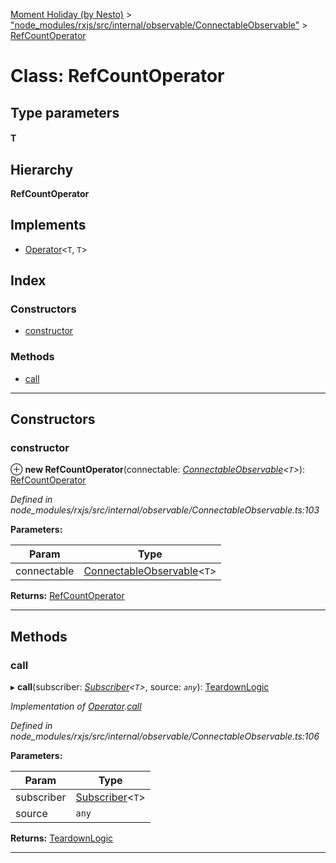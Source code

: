 [Moment Holiday (by Nesto)](../README.md) > ["node_modules/rxjs/src/internal/observable/ConnectableObservable"](../modules/_node_modules_rxjs_src_internal_observable_connectableobservable_.md) > [RefCountOperator](../classes/_node_modules_rxjs_src_internal_observable_connectableobservable_.refcountoperator.md)

# Class: RefCountOperator

## Type parameters
#### T 
## Hierarchy

**RefCountOperator**

## Implements

* [Operator](../interfaces/_node_modules_rxjs_src_internal_operator_.operator.md)<`T`, `T`>

## Index

### Constructors

* [constructor](_node_modules_rxjs_src_internal_observable_connectableobservable_.refcountoperator.md#constructor)

### Methods

* [call](_node_modules_rxjs_src_internal_observable_connectableobservable_.refcountoperator.md#call)

---

## Constructors

<a id="constructor"></a>

###  constructor

⊕ **new RefCountOperator**(connectable: *[ConnectableObservable](_node_modules_rxjs_src_internal_observable_connectableobservable_.connectableobservable.md)<`T`>*): [RefCountOperator](_node_modules_rxjs_src_internal_observable_connectableobservable_.refcountoperator.md)

*Defined in node_modules/rxjs/src/internal/observable/ConnectableObservable.ts:103*

**Parameters:**

| Param | Type |
| ------ | ------ |
| connectable | [ConnectableObservable](_node_modules_rxjs_src_internal_observable_connectableobservable_.connectableobservable.md)<`T`> |

**Returns:** [RefCountOperator](_node_modules_rxjs_src_internal_observable_connectableobservable_.refcountoperator.md)

___

## Methods

<a id="call"></a>

###  call

▸ **call**(subscriber: *[Subscriber](_node_modules_rxjs_src_internal_subscriber_.subscriber.md)<`T`>*, source: *`any`*): [TeardownLogic](../modules/_node_modules_rxjs_src_internal_types_.md#teardownlogic)

*Implementation of [Operator](../interfaces/_node_modules_rxjs_src_internal_operator_.operator.md).[call](../interfaces/_node_modules_rxjs_src_internal_operator_.operator.md#call)*

*Defined in node_modules/rxjs/src/internal/observable/ConnectableObservable.ts:106*

**Parameters:**

| Param | Type |
| ------ | ------ |
| subscriber | [Subscriber](_node_modules_rxjs_src_internal_subscriber_.subscriber.md)<`T`> |
| source | `any` |

**Returns:** [TeardownLogic](../modules/_node_modules_rxjs_src_internal_types_.md#teardownlogic)

___

